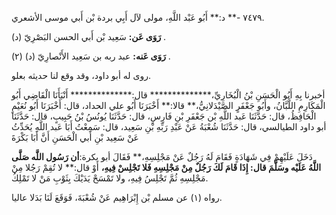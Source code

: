 ٧٤٧٩ -** د:** أَبُو عَبْد اللَّهِ، مولى لآل أَبِي بردة بْن أَبي موسى الأشعري.

**رَوَى عَن:** سَعِيد بْن أَبي الحسن البَصْرِيّ (د) .

**رَوَى عَنه:** عبد ربه بن سَعِيد الأَنْصارِيّ (د) (٢) .

روى له أبو داود، وقد وقع لنا حديثه بعلو.

أخبرنا بِهِ أَبُو الْحَسَنِ بْنُ الْبُخَارِيِّ،************** قال:************** أَنْبَأَنَا الْقَاضِي أَبُو الْمَكَارِمِ اللَّبَّانُ، وأَبُو جَعْفَرٍ الصَّيْدَلانِيُّ،** قالا:** أَخْبَرَنَا أَبُو علي الحداد، قال: أَخْبَرَنَا أَبُو نُعَيْمٍ الْحَافِظُ، قال: حَدَّثَنَا عَبد اللَّهِ بْن جَعْفَرِ بْنِ فَارِسٍ، قال: حَدَّثَنَا يُونُسُ بْنُ حَبِيبٍ، قال: حَدَّثَنَا أبو داود الطيالسي، قال: حَدَّثَنَا شُعْبَةُ عَنْ عَبْدِ رَبِّهِ بْنِ سَعِيد، قال: سَمِعْتُ أَبَا عَبد اللَّهِ يُحَدِّثُ عَنْ سَعِيد بْنِ أَبي الْحَسَنِ أَنَّ أَبَا بَكْرَةَ

دَخَلَ عَلَيْهِمْ فِي شَهَادَةٍ فَقَامَ لَهُ رَجُلٌ عَنْ مَجْلِسِهِ،** فَقَالَ أبو بكرة:****أن رَسُول اللَّه صَلَّى اللَّهُ عَلَيْه وسَلَّمَ قال:** إِذَا قَامَ لَكَ رَجُلٌ مِنْ مَجْلِسِهِ فَلا تَجْلِسْ فِيهِ،** أَوْ قال:** لا تُقِمْ رَجُلا مِنْ مَجْلِسِهِ ثُمَّ تَجْلِسُ فِيهِ، ولا تَمْسَحْ يَدَيْكَ بِثَوْبِ مَنْ لا تَمْلِكُ.

رواه (١) عن مسلم بْن إِبْرَاهِيم عَنْ شُعْبَةَ، فَوَقَعَ لَنَا بَدَلا عاليا.